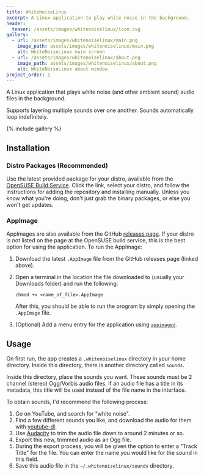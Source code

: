 ```yaml
---
title: WhiteNoiseLinux
excerpt: A Linux application to play white noise in the background.
header:
  teaser: /assets/images/whitenoiselinux/icon.svg
gallery:
  - url: /assets/images/whitenoiselinux/main.png
    image_path: assets/images/whitenoiselinux/main.png
    alt: WhiteNoiseLinux main screen
  - url: /assets/images/whitenoiselinux/about.png
    image_path: assets/images/whitenoiselinux/about.png
    alt: WhiteNoiseLinux about window
project_order: 1
---
```


A Linux application that plays white noise (and other ambient sound) audio files in the background.

Supports layering multiple sounds over one another. Sounds automatically loop indefinitely.


{% include gallery %}

## Installation

### Distro Packages (Recommended)

Use the latest provided package for your distro, available from the [OpenSUSE Build Service](https://software.opensuse.org//download.html?project=home%3Aryangwsimmons%3AWhiteNoiseLinux&package=whitenoiselinux). Click the link, select your distro, and follow the instructions for adding the repository and installing manually. Unless you know what you're doing, don't just grab the binary packages, or else you won't get updates.

### AppImage

AppImages are also available from the GitHub [releases page](https://github.com/ryangwsimmons/WhiteNoiseLinux/releases). If your distro is not listed on the page at the OpenSUSE build service, this is the best option for using the application. To run the AppImage:

1. Download the latest `.AppImage` file from the GitHub releases page (linked above).

2. Open a terminal in the location the file downloaded to (usually your Downloads folder) and run the following:

   ```shell
   chmod +x <name_of_file>.AppImage
   ```

   After this, you should be able to run the program by simply opening the `.AppImage` file.

3. (Optional) Add a menu entry for the application using [`appimaged`](https://github.com/probonopd/go-appimage).

## Usage

On first run, the app creates a `.whitenoiselinux` directory in your home directory. Inside this directory, there is another directory called `sounds`.

Inside this directory, place the sounds you want. These sounds must be 2 channel (stereo) Ogg/Vorbis audio files. If an audio file has a title in its metadata, this title will be used instead of the file name in the interface.

To obtain sounds, I'd recommend the following process:

1. Go on YouTube, and search for "white noise".
2. Find a few different sounds you like, and download the audio for them with [youtube-dl](https://youtube-dl.org/).
3. Use [Audacity](https://www.audacityteam.org/) to trim the audio file down to around 2 minutes or so.
4. Export this new, trimmed audio as an Ogg file.
5. During the export process, you will be given the option to enter a "Track Title" for the file. You can enter the name you would like for the sound in this field.
6. Save this audio file in the `~/.whitenoiselinux/sounds` directory.
